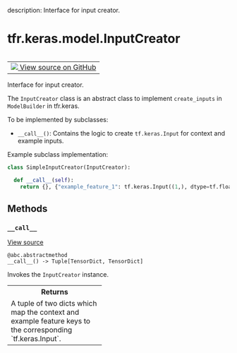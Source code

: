 description: Interface for input creator.

<div itemscope itemtype="http://developers.google.com/ReferenceObject">
<meta itemprop="name" content="tfr.keras.model.InputCreator" />
<meta itemprop="path" content="Stable" />
<meta itemprop="property" content="__call__"/>
</div>

# tfr.keras.model.InputCreator

<!-- Insert buttons and diff -->

<table class="tfo-notebook-buttons tfo-api nocontent" align="left">
<td>
  <a target="_blank" href="https://github.com/tensorflow/ranking/tree/master/tensorflow_ranking/python/keras/model.py#L354-L383">
    <img src="https://www.tensorflow.org/images/GitHub-Mark-32px.png" />
    View source on GitHub
  </a>
</td>
</table>

Interface for input creator.

<!-- Placeholder for "Used in" -->

The `InputCreator` class is an abstract class to implement `create_inputs` in
`ModelBuilder` in tfr.keras.

To be implemented by subclasses:

*   `__call__()`: Contains the logic to create `tf.keras.Input` for context and
    example inputs.

Example subclass implementation:

```python
class SimpleInputCreator(InputCreator):

  def __call__(self):
    return {}, {"example_feature_1": tf.keras.Input((1,), dtype=tf.float32)}
```

## Methods

<h3 id="__call__"><code>__call__</code></h3>

<a target="_blank" href="https://github.com/tensorflow/ranking/tree/master/tensorflow_ranking/python/keras/model.py#L375-L383">View
source</a>

<pre class="devsite-click-to-copy prettyprint lang-py tfo-signature-link">
<code>@abc.abstractmethod</code>
<code>__call__() -> Tuple[TensorDict, TensorDict]
</code></pre>

Invokes the `InputCreator` instance.

<!-- Tabular view -->

 <table class="responsive fixed orange">
<colgroup><col width="214px"><col></colgroup>
<tr><th colspan="2">Returns</th></tr>
<tr class="alt">
<td colspan="2">
A tuple of two dicts which map the context and example feature keys to
the corresponding `tf.keras.Input`.
</td>
</tr>

</table>
